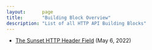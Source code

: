 ```yaml
---
layout:      page
title:       "Building Block Overview"
description: "List of all HTTP API Building Blocks"
---
```


- [The Sunset HTTP Header Field](./RFC-8594-The-Sunset-HTTP-Header-Field "Resources and APIs disappear at some point in time; the Sunset field allows to advertise that event to clients.") (May 6, 2022)
